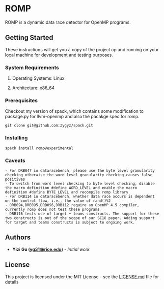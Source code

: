# ROMP

ROMP is a dynamic data race detector for OpenMP programs. 

## Getting Started

These instructions will get you a copy of the project up and running on your local machine for development and testing purposes. 

### System Requirements
1. Operating Systems:  Linux

2. Architecture:  x86_64

### Prerequisites
Checkout my version of spack, which contains some modification to package.py for llvm-openmp 
and also the pacakge spec for romp.

`git clone git@github.com:zygyz/spack.git`


### Installing
`spack install romp@experimental`

### Caveats
    - For DRB047 in dataracebench, please use the byte level granularity checking otherwise the word level granularity checking causes false positives 
    - To switch from word level checking to byte level checking, disable the macro definition #define WORD_LEVEL and enable the macro definition #define BYTE_LEVEL and recompile romp library
    - For DRB114 in dataracebench, whether data race occurs is dependent on the control flow, i.e., the value of rand()%2 
    - DRB094,DRB095,DRB096,DRB112 require an OpenMP 4.5 compiler, currently romp does not test these programs
    - DRB116 tests use of target + teams constructs. The support for these two constructs is out of the scope of our SC18 paper. Adding support for target and teams constructs is subject to ongoing work.
## Authors

* **Yizi Gu (yg31@rice.edu)** - *Initial work* 

## License

This project is licensed under the MIT License - see the [LICENSE.md](LICENSE.md) file for details
